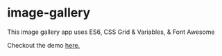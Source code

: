 # image-gallery

This image gallery app uses ES6, CSS Grid & Variables, & Font Awesome

Checkout the demo <a href="http://bobd.me/apps/image-gallery/" target="_blank">here.
